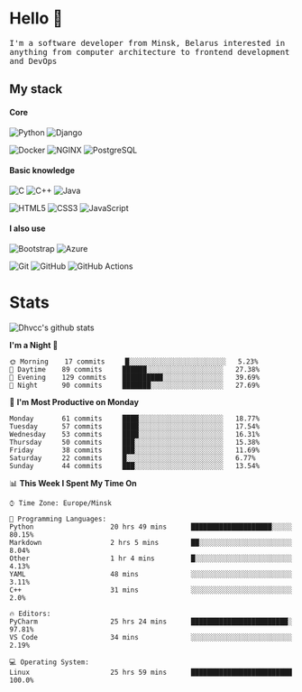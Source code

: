 # Hello 👋

<p>
    <samp>
        I'm a software developer from Minsk, Belarus interested in anything from computer architecture to frontend development and DevOps
    </samp>
</p>

## My stack

#### Core

![Python](https://img.shields.io/badge/-Python-000000?style=flat&logo=python)
![Django](https://img.shields.io/badge/-Django-000000?style=flat&logo=Django)

![Docker](https://img.shields.io/badge/-Docker-000000?style=flat&logo=docker)
![NGINX](https://img.shields.io/badge/-NGINX-000000?style=flat&logo=nginx)
![PostgreSQL](https://img.shields.io/badge/-PostgreSQL-000000?style=flat&logo=postgresql)

#### Basic knowledge

![C](https://img.shields.io/badge/-C-000000?style=flat&logo=C)
![C++](https://img.shields.io/badge/-C++-000000?style=flat&logo=C%2B%2B&logoColor=00599C)
![Java](https://img.shields.io/badge/-Java-000000?style=flat&logo=Java&logoColor=007396)

![HTML5](https://img.shields.io/badge/-HTML5-000000?style=flat&logo=HTML5)
![CSS3](https://img.shields.io/badge/-CSS3-000000?style=flat&logo=css3)
![JavaScript](https://img.shields.io/badge/-JavaScript-000000?style=flat&logo=javascript)

#### I also use

![Bootstrap](https://img.shields.io/badge/-Bootstrap-000000?style=flat&logo=bootstrap)
![Azure](https://img.shields.io/badge/-Azure-000000?style=flat&logo=Microsoft-Azure)

![Git](https://img.shields.io/badge/-Git-000000?style=flat&logo=git&logoColor=F05032)
![GitHub](https://img.shields.io/badge/-GitHub-000000?style=flat&logo=github)
![GitHub Actions](https://img.shields.io/badge/-GitHub%20Actions-000000?style=flat&logo=github-actions)

# Stats

<a>
    <img src="https://github-readme-stats.dhvcc.vercel.app/api?username=dhvcc&count_private=true&theme=graywhite" alt="Dhvcc's github stats">
</a>

<!--START_SECTION:waka-->
**I'm a Night 🦉** 

```text
🌞 Morning    17 commits     █░░░░░░░░░░░░░░░░░░░░░░░░   5.23% 
🌆 Daytime    89 commits     ██████░░░░░░░░░░░░░░░░░░░   27.38% 
🌃 Evening    129 commits    ██████████░░░░░░░░░░░░░░░   39.69% 
🌙 Night      90 commits     ███████░░░░░░░░░░░░░░░░░░   27.69%

```
📅 **I'm Most Productive on Monday** 

```text
Monday       61 commits     ████░░░░░░░░░░░░░░░░░░░░░   18.77% 
Tuesday      57 commits     ████░░░░░░░░░░░░░░░░░░░░░   17.54% 
Wednesday    53 commits     ████░░░░░░░░░░░░░░░░░░░░░   16.31% 
Thursday     50 commits     ███░░░░░░░░░░░░░░░░░░░░░░   15.38% 
Friday       38 commits     ███░░░░░░░░░░░░░░░░░░░░░░   11.69% 
Saturday     22 commits     █░░░░░░░░░░░░░░░░░░░░░░░░   6.77% 
Sunday       44 commits     ███░░░░░░░░░░░░░░░░░░░░░░   13.54%

```


📊 **This Week I Spent My Time On** 

```text
⌚︎ Time Zone: Europe/Minsk

💬 Programming Languages: 
Python                   20 hrs 49 mins      ████████████████████░░░░░   80.15% 
Markdown                 2 hrs 5 mins        ██░░░░░░░░░░░░░░░░░░░░░░░   8.04% 
Other                    1 hr 4 mins         █░░░░░░░░░░░░░░░░░░░░░░░░   4.13% 
YAML                     48 mins             ░░░░░░░░░░░░░░░░░░░░░░░░░   3.11% 
C++                      31 mins             ░░░░░░░░░░░░░░░░░░░░░░░░░   2.0%

🔥 Editors: 
PyCharm                  25 hrs 24 mins      ████████████████████████░   97.81% 
VS Code                  34 mins             ░░░░░░░░░░░░░░░░░░░░░░░░░   2.19%

💻 Operating System: 
Linux                    25 hrs 59 mins      █████████████████████████   100.0%

```


<!--END_SECTION:waka-->